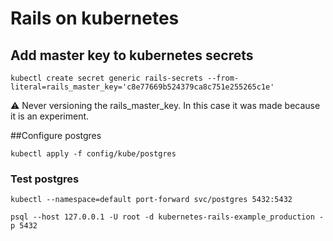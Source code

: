 # Rails on kubernetes

## Add master key to kubernetes secrets

```shell
kubectl create secret generic rails-secrets --from-literal=rails_master_key='c8e77669b524379ca8c751e255265c1e'
```

:warning: Never versioning the rails_master_key. In this case it was made because it is an experiment.

##Configure postgres

```shell
kubectl apply -f config/kube/postgres
```

### Test postgres
```shell
kubectl --namespace=default port-forward svc/postgres 5432:5432 
```

```shell
psql --host 127.0.0.1 -U root -d kubernetes-rails-example_production -p 5432
```